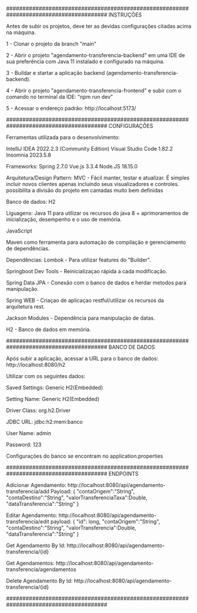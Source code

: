 #######################################################################################
INSTRUÇÕES

Antes de subir os projetos, deve ter as devidas configurações citadas acima na máquina.

1 - Clonar o projeto da branch "main"

2 - Abrir o projeto "agendamento-transferencia-backend" em uma IDE de sua preferência com Java 11 instalado e configurado na máquina.

3 - Buildar e startar a aplicação backend (agendamento-transferencia-backend).

4 - Abrir o projeto "agendamento-transferencia-frontend" e subir com o comando no terminal da IDE: "npm run dev"

5 - Acessar o endereço padrão: http://localhost:5173/

#######################################################################################
CONFIGURAÇÕES

Ferramentas utilizada para o desenvolvimento:
 
IntelliJ IDEA 2022.2.3 (Community Edition)
Visual Studio Code 1.82.2
Insomnia 2023.5.8

Frameworks: 
Spring 2.7.0
Vue.js 3.3.4
Node.JS 18.15.0


Arquitetura/Design Pattern: MVC -  Fácil manter, testar e atualizar. É simples incluir novos clientes apenas incluindo seus visualizadores e controles. possibilita a divisão do projeto em camadas muito bem definidas

Banco de dados: H2

Liguagens:
Java 11 para utilizar os recursos do java 8 + aprimoramentos de inicialização, desempenho e o uso de memória.

JavaScript

Maven como ferramenta para automação de compilação e gerenciamento de dependências.

Dependências:
Lombok - Para utilizar features do "Builder".

Springboot Dev Tools - Reinicializaçao rápida a cada modificação.

Spring Data JPA - Conexão com o banco de dados e herdar metodos para manipulação.

Spring WEB - Criaçao de aplicaçao restful/utilizar os recursos da arquitetura rest.

Jackson Modules - Dependência para manipulação de datas.

H2 - Banco de dados em memória.

#######################################################################################
BANCO DE DADOS

Após subir a aplicação, acessar a URL para o banco de dados: http://localhost:8080/h2

Utilizar com os seguintes dados:

Saved Settings:	Generic H2(Embedded)

Setting Name: Generic H2(Embedded)

Driver Class: org.h2.Driver

JDBC URL: jdbc:h2:mem:banco

User Name: admin

Password: 123

Configurações do banco se encontram no application.properties

#######################################################################################
ENDPOINTS

Adicionar Agendamento: http://localhost:8080/api/agendamento-transferencia/add
Payload:
 {
   "contaOrigem":"String",
   "contaDestino":"String",
   "valorTransferenciaTaxa":Double,
   "dataTransferencia":"String"
 }

Editar Agendamento: http://localhost:8080/api/agendamento-transferencia/edit
payload:
{
  "id": long,
  "contaOrigem":"String",
  "contaDestino":"String",
  "valorTransferencia":Double,
  "dataTransferencia":"String"
}

Get Agendamento By Id: http://localhost:8080/api/agendamento-transferencia/{id}

Get Agendamentos: http://localhost:8080/api/agendamento-transferencia/agendamentos

Delete Agendamento By Id: http://localhost:8080/api/agendamento-transferencia/{id}

#######################################################################################
